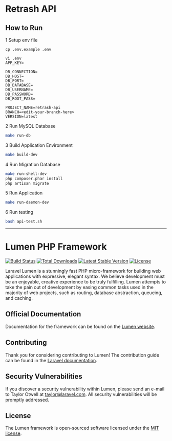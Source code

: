 # Retrash API

## How to Run

1 Setup env file

```
cp .env.example .env

vi .env
APP_KEY=

DB_CONNECTION=
DB_HOST=
DB_PORT=
DB_DATABASE=
DB_USERNAME=
DB_PASSWORD=
DB_ROOT_PASS=

PROJECT_NAME=retrash-api
BRANCH=<edit-your-branch-here>
VERSION=latest
```

2 Run MySQL Database

```bash
make run-db
```

3 Build Application Environment

```bash
make build-dev
```

4 Run Migration Database

```bash
make run-shell-dev
php composer.phar install
php artisan migrate
```

5 Run Application

```bash
make run-daemon-dev
```

6 Run testing

```bash
bash api-test.sh
```

---

# Lumen PHP Framework

[![Build Status](https://travis-ci.org/laravel/lumen-framework.svg)](https://travis-ci.org/laravel/lumen-framework)
[![Total Downloads](https://img.shields.io/packagist/dt/laravel/framework)](https://packagist.org/packages/laravel/lumen-framework)
[![Latest Stable Version](https://img.shields.io/packagist/v/laravel/framework)](https://packagist.org/packages/laravel/lumen-framework)
[![License](https://img.shields.io/packagist/l/laravel/framework)](https://packagist.org/packages/laravel/lumen-framework)

Laravel Lumen is a stunningly fast PHP micro-framework for building web applications with expressive, elegant syntax. We believe development must be an enjoyable, creative experience to be truly fulfilling. Lumen attempts to take the pain out of development by easing common tasks used in the majority of web projects, such as routing, database abstraction, queueing, and caching.

## Official Documentation

Documentation for the framework can be found on the [Lumen website](https://lumen.laravel.com/docs).

## Contributing

Thank you for considering contributing to Lumen! The contribution guide can be found in the [Laravel documentation](https://laravel.com/docs/contributions).

## Security Vulnerabilities

If you discover a security vulnerability within Lumen, please send an e-mail to Taylor Otwell at taylor@laravel.com. All security vulnerabilities will be promptly addressed.

## License

The Lumen framework is open-sourced software licensed under the [MIT license](https://opensource.org/licenses/MIT).

